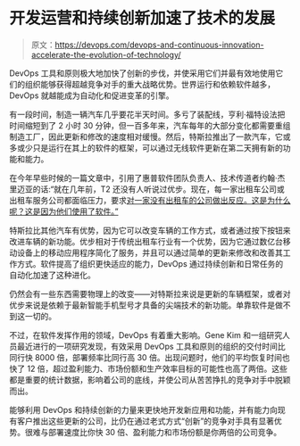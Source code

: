 # 开发运营和持续创新加速了技术的发展

> 原文：<https://devops.com/devops-and-continuous-innovation-accelerate-the-evolution-of-technology/>

DevOps 工具和原则极大地加快了创新的步伐，并使采用它们并最有效地使用它们的组织能够获得超越竞争对手的重大战略优势。世界运行和依赖软件越多，DevOps 就越能成为自动化和促进变革的引擎。

有一段时间，制造一辆汽车几乎要花半天时间。多亏了装配线，亨利·福特设法把时间缩短到了 2 小时 30 分钟，但一百多年来，汽车每年的大部分变化都需要重组制造工厂，因此更新和修改的速度相对缓慢。然后，特斯拉推出了一款汽车，它或多或少只是运行在其上的软件的框架，可以通过无线软件更新在第二天拥有新的功能和能力。

在今年早些时候的一篇文章中，引用了惠普软件团队负责人、技术传道者约翰·杰里迈亚的话:“就在几年前，T2 还没有人听说过优步。现在，每一家出租车公司或出租车服务公司都面临压力，要求[对一家没有出租车的公司做出反应。这是为什么呢？这是因为他们使用了软件。”](http://techspective.net/2015/06/25/if-all-taxi-companies-can-do-is-bash-uber-theyve-already-lost/)

特斯拉比其他汽车有优势，因为它可以改变车辆的工作方式，或者通过按下按钮来改进车辆的新功能。优步相对于传统出租车行业有一个优势，因为它通过数亿台移动设备上的移动应用程序简化了服务，并且可以通过简单的更新来修改和改善其工作方式。软件提高了组织更快适应的能力，DevOps 通过持续创新和日常任务的自动化加速了这种进化。

仍然会有一些东西需要物理上的改变——对特斯拉来说是更新的车辆框架，或者对优步来说是依赖于最新智能手机型号才具备的尖端技术的新功能。单靠软件是做不到这一切的。

不过，在软件发挥作用的领域，DevOps 有着重大影响。Gene Kim 和一组研究人员最近进行的一项研究发现，有效采用 DevOps 工具和原则的组织的交付时间比同行快 8000 倍，部署频率比同行高 30 倍。出现问题时，他们的平均恢复时间也快了 12 倍，超过盈利能力、市场份额和生产效率目标的可能性也高了两倍。这些都是重要的统计数据，影响着公司的底线，并使公司从苦苦挣扎的竞争对手中脱颖而出。

能够利用 DevOps 和持续创新的力量来更快地开发新应用和功能，并有能力向现有客户推出这些更新的公司，比仍在通过老式方式“创新”的竞争对手具有显著优势。很难与部署速度比你快 30 倍、盈利能力和市场份额是你两倍的公司竞争。